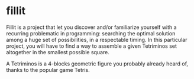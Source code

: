 # fillit

  Fillit is a project that let you discover and/or familiarize yourself with a recurring
problematic in programming: searching the optimal solution among a huge set of possibilities,
in a respectable timing. In this particular project, you will have to find a way to
assemble a given Tetriminos set altogether in the smallest possible square.

  A Tetriminos is a 4-blocks geometric figure you probably already heard of, thanks to
the popular game Tetris.
